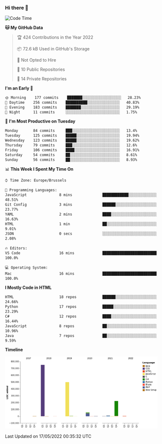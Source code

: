 ### Hi there 👋

<!--START_SECTION:waka-->
![Code Time](http://img.shields.io/badge/Code%20Time-0%20secs-blue)

**🐱 My GitHub Data** 

> 🏆 424 Contributions in the Year 2022
 > 
> 📦 72.6 kB Used in GitHub's Storage 
 > 
> 🚫 Not Opted to Hire
 > 
> 📜 10 Public Repositories 
 > 
> 🔑 14 Private Repositories  
 > 
**I'm an Early 🐤** 

```text
🌞 Morning    177 commits    ███████░░░░░░░░░░░░░░░░░░   28.23% 
🌆 Daytime    256 commits    ██████████░░░░░░░░░░░░░░░   40.83% 
🌃 Evening    183 commits    ███████░░░░░░░░░░░░░░░░░░   29.19% 
🌙 Night      11 commits     ░░░░░░░░░░░░░░░░░░░░░░░░░   1.75%

```
📅 **I'm Most Productive on Tuesday** 

```text
Monday       84 commits     ███░░░░░░░░░░░░░░░░░░░░░░   13.4% 
Tuesday      125 commits    █████░░░░░░░░░░░░░░░░░░░░   19.94% 
Wednesday    123 commits    █████░░░░░░░░░░░░░░░░░░░░   19.62% 
Thursday     79 commits     ███░░░░░░░░░░░░░░░░░░░░░░   12.6% 
Friday       106 commits    ████░░░░░░░░░░░░░░░░░░░░░   16.91% 
Saturday     54 commits     ██░░░░░░░░░░░░░░░░░░░░░░░   8.61% 
Sunday       56 commits     ██░░░░░░░░░░░░░░░░░░░░░░░   8.93%

```


📊 **This Week I Spent My Time On** 

```text
⌚︎ Time Zone: Europe/Brussels

💬 Programming Languages: 
JavaScript               8 mins              ████████████░░░░░░░░░░░░░   48.51% 
Git Config               3 mins              ██████░░░░░░░░░░░░░░░░░░░   23.77% 
YAML                     2 mins              ████░░░░░░░░░░░░░░░░░░░░░   16.63% 
HTML                     1 min               ██░░░░░░░░░░░░░░░░░░░░░░░   9.01% 
JSON                     0 secs              ░░░░░░░░░░░░░░░░░░░░░░░░░   2.08%

🔥 Editors: 
VS Code                  16 mins             █████████████████████████   100.0%

💻 Operating System: 
Mac                      16 mins             █████████████████████████   100.0%

```

**I Mostly Code in HTML** 

```text
HTML                     18 repos            ██████░░░░░░░░░░░░░░░░░░░   24.66% 
Python                   17 repos            █████░░░░░░░░░░░░░░░░░░░░   23.29% 
C#                       12 repos            ████░░░░░░░░░░░░░░░░░░░░░   16.44% 
JavaScript               8 repos             ██░░░░░░░░░░░░░░░░░░░░░░░   10.96% 
Java                     7 repos             ██░░░░░░░░░░░░░░░░░░░░░░░   9.59%

```


**Timeline**

![Chart not found](https://raw.githubusercontent.com/guillaumedeplancke/guillaumedeplancke/main/charts/bar_graph.png) 


 Last Updated on 17/05/2022 00:35:32 UTC
<!--END_SECTION:waka-->
